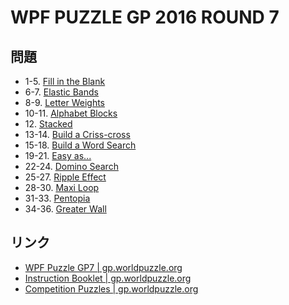# WPF PUZZLE GP 2016 ROUND 7

## 問題
- 1-5. [Fill in the Blank](../puzzle/fillintheblank.md)
- 6-7. [Elastic Bands](../puzzle/elasticbands.md)
- 8-9. [Letter Weights](../puzzle/letterweights.md)
- 10-11. [Alphabet Blocks](../puzzle/alphabetblocks.md)
- 12\. [Stacked](../puzzle/stacked.md)
- 13-14. [Build a Criss-cross](../puzzle/builda-crisscross.md)
- 15-18. [Build a Word Search](../puzzle/builda-wordsearch.md)
- 19-21. [Easy as...](../puzzle/easyas.md)
- 22-24. [Domino Search](../puzzle/dominosearch.md)
- 25-27. [Ripple Effect](../puzzle/rippleeffect.md)
- 28-30. [Maxi Loop](../puzzle/maxiloop.md)
- 31-33. [Pentopia](../puzzle/pentopia.md)
- 34-36. [Greater Wall](../puzzle/greaterwall.md)

## リンク
- [WPF Puzzle GP7 | gp.worldpuzzle.org](https://gp.worldpuzzle.org/content/wpf-puzzle-gp7-0)
- [Instruction Booklet | gp.worldpuzzle.org](https://gp.worldpuzzle.org/content/instruction-booklet-46)
- [Competition Puzzles | gp.worldpuzzle.org](https://gp.worldpuzzle.org/content/competition-puzzles-11)
